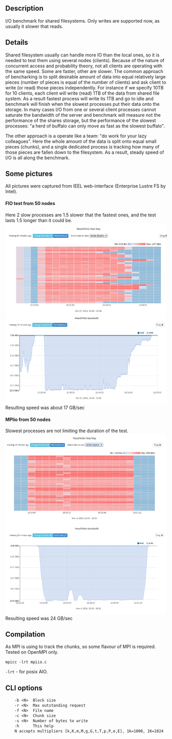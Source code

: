## Description

I/O benchmark for shared filesystems.  Only writes are supported now, as usually it slower that reads.

## Details

Shared filesystem usually can handle more IO than the local ones, so it is needed to test them using several nodes (clients). Because of the nature of concurrent access and probability theory, not all clients are operating with the same speed. Some are faster, other are slower.
The common approach of bencharking is to split desirable amount of data into equal relatively large pieces (number of pieces is equal of the number of clients) and ask client to write (or read) those pieces independently. For instance if we specify 10TB for 10 clients, each client will write (read) 1TB of the data from shared file system.
As a result fastest process will write its 1TB and go to idle and benchmark will finish when the slowest processes put their data onto the storage. In many cases I/O from one or several client processes cannot saturate the bandwidth of the server and benchmark will measure not the performance of the shares storage, but the performance of the slowest processes: "a herd of buffalo can only move as fast as the slowest buffalo".

The other approach is a operate like a team: "do work for your lazy colleagues".
Here the whole amount of the data is split onto equal small pieces (chunks), and a single dedicated process is tracking how many of those pieces are fallen down to the filesystem. As a result, steady speed of I/O is all along the benchmark.

## Some pictures
All pictures were captured from IEEL web-interface (Enterprise Lustre FS by Intel).

#### FIO test from 50 nodes
Here 2 slow processes are 1.5 slower that the fastest ones, and the test lasts 1.5 longer than it could be.
![fio heatmap](img/fio1.png)
![fio write](img/fio2.png)
Resulting speed was about 17 GB/sec

#### MPIio from 50 nodes
Slowest processes are not limiting the duration of the test.
![mpiio heatmap](img/mpiio1.png)
![mpiio write](img/mpiio2.png)
Resulting speed was 24 GB/sec

## Compilation
As MPI is using to track the chunks, so some flavour of MPI is required. Tested on OpenMPI only. 
```
mpicc -lrt mpiio.c
```
```-lrt```  - for posix AIO.

## CLI options
```
    -b <N>  Block size
    -r <N>  Max outstanding request
    -f <N>  File name
    -c <N>  Chunk size
    -s <N>  Number of bytes to write
    -h      This help
    N accepts multipliers [k,K,m,M,g,G,t,T,p,P,e,E], 1k=1000, 1K=1024
```
